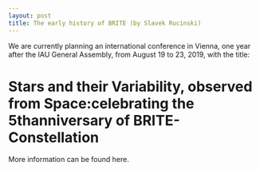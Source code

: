 ```yaml
---
layout: post
title: The early history of BRITE (by Slavek Rucinski)
---
```

We are currently planning an international conference in Vienna, one year after the IAU General Assembly, from August 19 to 23, 2019, with the title:

# Stars and their Variability, observed from Space:celebrating the 5thanniversary of BRITE-Constellation
More information can be found here.